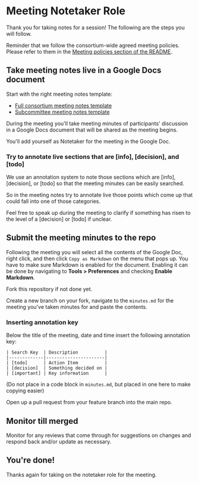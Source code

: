 # Meeting Notetaker Role

Thank you for taking notes for a session! The following are the steps you will follow.

Reminder that we follow the consortium-wide agreed meeting policies. Please refer to them in the [Meeting policies section of the README](../README.md#meeting-policies).

## Take meeting notes live in a Google Docs document

Start with the right meeting notes template:

* [Full consortium meeting notes template](full-consortium-meeting-notes-template.md)
* [Subcommittee meeting notes template](subcommittee-meeting-notes-template.md)

During the meeting you'll take meeting minutes of participants' discussion in a Google Docs document that will be shared as the meeting begins.

You'll add yourself as Notetaker for the meeting in the Google Doc.

### Try to annotate live sections that are [info], [decision], and [todo]

We use an annotation system to note those sections which are [info], [decision], or [todo] so that the meeting minutes can be easily searched.

So in the meeting notes try to annotate live those points which come up that could fall into one of those categories.

Feel free to speak up during the meeting to clarify if something has risen to the level of a [decision] or [todo] if unclear.

## Submit the meeting minutes to the repo

Following the meeting you will select all the contents of the Google Doc, right click, and then click `Copy as Markdown` on the menu that pops up. You have to make sure Markdown is enabled for the document. Enabling it can be done by navigating to **Tools > Preferences** and checking **Enable Markdown**.

Fork this repository if not done yet.

Create a new branch on your fork, navigate to the `minutes.md` for the meeting you've taken minutes for and paste the contents.

### Inserting annotation key

Below the title of the meeting, date and time insert the following annotation key:

```
| Search Key  | Description          |
|-------------|----------------------|
| [todo]      | Action Item          |
| [decision]  | Something decided on |
| [important] | Key information      |
```

(Do not place in a code block in `minutes.md`, but placed in one here to make copying easier)

Open up a pull request from your feature branch into the main repo.

## Monitor till merged

Monitor for any reviews that come through for suggestions on changes and respond back and/or update as necessary.

## You're done!

Thanks again for taking on the notetaker role for the meeting.


